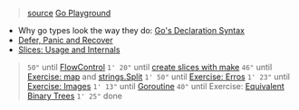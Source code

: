 > [source](https://go.dev/tour/)
> [Go Playground](https://play.golang.org/)

* Why go types look the way they do: [Go's Declaration Syntax](https://go.dev/blog/declaration-syntax)
* [Defer, Panic and Recover](https://go.dev/blog/defer-panic-and-recover)
* [Slices: Usage and Internals](https://go.dev/blog/go-slices-usage-and-internals)

> `50"` until [FlowControl](https://go.dev/tour/flowcontrol/1)
> `1' 20"` until [create slices with make](https://go.dev/tour/moretypes/13)
> `46"` until [Exercise: map](https://go.dev/tour/moretypes/23) and [strings.Split](https://pkg.go.dev/strings#example-Split)
> `1' 50"` until [Exercise: Erros](https://go.dev/tour/methods/20)
> `1' 23"` until [Exercise: Images](https://go.dev/tour/methods/25)
> `1' 13"` until [Goroutine](https://go.dev/tour/concurrency/1)
> `40"` until Exercise: [Equivalent Binary Trees](https://go.dev/tour/concurrency/8)
> `1' 25"` done